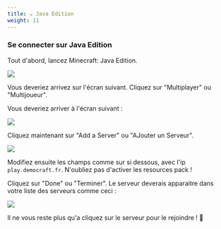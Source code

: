 ```yaml
---
title: ☕ Java Edition
weight: 11
---
```


### **Se connecter sur Java Edition**

&#x20;

Tout d'abord, lancez Minecraft: Java Edition.

&#x20;

![](https://us-east-1.tixte.net/uploads/cdn.democraft.fr/java1.png)

&#x20;

Vous deveriez arrivez sur l'écran suivant. Cliquez sur "Multiplayer" ou "Multijoueur".

Vous deveriez arriver à l'écran suivant :

&#x20;

![](https://us-east-1.tixte.net/uploads/cdn.democraft.fr/java2.png)

&#x20;

Cliquez maintenant sur "Add a Server" ou "AJouter un Serveur".

&#x20;

![](https://us-east-1.tixte.net/uploads/cdn.democraft.fr/java3a.png)

&#x20;

Modifiez ensuite les champs comme sur si dessous, avec l'ip `play.democraft.fr`. N'oubliez pas d'activer les resources pack !

Cliquez sur "Done" ou "Terminer". Le serveur deverais apparaitre dans votre liste des serveurs comme ceci :

&#x20;

![](https://us-east-1.tixte.net/uploads/cdn.democraft.fr/java3a.png)

&#x20;

Il ne vous reste plus qu'a cliquez sur le serveur pour le rejoindre ! 🥳
